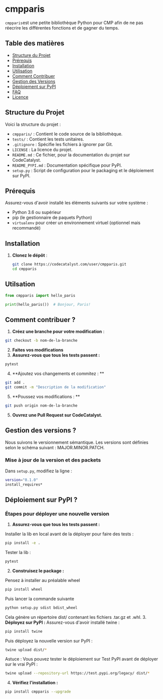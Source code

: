 # cmpparis

`cmpparis`est une petite bibliothèque Python pour CMP afin de ne pas réecrire les différentes fonctions et de gagner du temps.

## Table des matières

- [Structure du Projet](#structure-du-projet)
- [Prérequis](#prérequis)
- [Installation](#installation)
- [Utilisation](#utilisation)
- [Comment Contribuer](#comment-contribuer)
- [Gestion des Versions](#gestion-des-versions)
- [Déploiement sur PyPI](#déploiement-sur-pypi)
- [FAQ](#faq)
- [Licence](#licence)

## Structure du Projet

Voici la structure du projet :

- `cmpparis/` : Contient le code source de la bibliothèque.
- `tests/` : Contient les tests unitaires.
- `.gitignore` : Spécifie les fichiers à ignorer par Git.
- `LICENSE` : La licence du projet.
- `README.md` : Ce fichier, pour la documentation du projet sur CodeCatalyst.
- `README_PYPI.md` : Documentation spécifique pour PyPI.
- `setup.py` : Script de configuration pour le packaging et le déploiement sur PyPI.

## Prérequis

Assurez-vous d'avoir installé les éléments suivants sur votre système :

- Python 3.6 ou supérieur
- pip (le gestionnaire de paquets Python)
- `virtualenv` pour créer un environnement virtuel (optionnel mais recommandé)

## Installation

1. **Clonez le dépôt** :

   ```bash
   git clone https://codecatalyst.com/user/cmpparis.git
   cd cmpparis
   ```

## Utilsation

```python
from cmpparis import hello_paris

print(hello_paris())  # Bonjour, Paris!
```

## Comment contribuer ? 

1. **Créez une branche pour votre modification** :
```bash
git checkout -b nom-de-la-branche
```
2. **Faites vos modifications**
3. **Assurez-vous que tous les tests passent :**
```bash
pytest
```
4. **Ajoutez vos changements et commitez : **
```bash
git add .
git commit -m "Description de la modification"
```
5. **Poussez vos modifications : **
```bash
git push origin nom-de-la-branche
```
5. **Ouvrez une Pull Request sur CodeCatalyst.**

## Gestion des versions ? 
Nous suivons le versionnement sémantique. Les versions sont définies selon le schéma suivant : MAJOR.MINOR.PATCH.

### Mise à jour de la version et des packets
Dans `setup.py`, modifiez la ligne :
```bash
version="0.1.0"
install_requires*
```

## Déploiement sur PyPI ? 
### Étapes pour déployer une nouvelle version

1. **Assurez-vous que tous les tests passent :**

Installer la lib en local avant de la déployer pour faire des tests :
```bash
pip install -e .
```

Tester la lib : 
```bash
pytest
```
2. **Construisez le package :**

Pensez à installer au préalable wheel

```bash
pip install wheel
```

Puis lancer la commande suivante

```bash
python setup.py sdist bdist_wheel
```
Cela génère un répertoire dist/ contenant les fichiers .tar.gz et .whl.
3. **Déployez sur PyPI :**
Assurez-vous d'avoir installé twine :
```bash
pip install twine
```
Puis déployez la nouvelle version sur PyPI :
```bash
twine upload dist/*
```
Astuce : Vous pouvez tester le déploiement sur Test PyPI avant de déployer sur le vrai PyPI :
```bash
twine upload --repository-url https://test.pypi.org/legacy/ dist/*
```
4. **Vérifiez l'installation :**
```bash
pip install cmpparis --upgrade
```